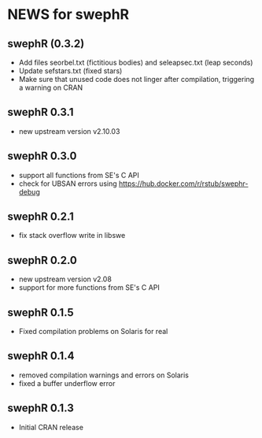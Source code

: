 # NEWS for swephR

## swephR (0.3.2)

* Add files seorbel.txt (fictitious bodies) and seleapsec.txt (leap seconds)
* Update sefstars.txt (fixed stars)
* Make sure that unused code does not linger after compilation, triggering a warning on CRAN

## swephR 0.3.1

* new upstream version v2.10.03

## swephR 0.3.0

* support all functions from SE's C API
* check for UBSAN errors using https://hub.docker.com/r/rstub/swephr-debug

## swephR 0.2.1

* fix stack overflow write in libswe

## swephR 0.2.0

* new upstream version v2.08
* support for more functions from SE's C API

## swephR 0.1.5

* Fixed compilation problems on Solaris for real

## swephR 0.1.4

* removed compilation warnings and errors on Solaris
* fixed a buffer underflow error

## swephR 0.1.3

* Initial CRAN release
